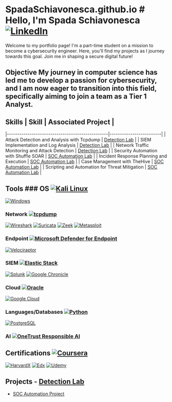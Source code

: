 # SpadaSchiavonesca.github.io  # Hello, I'm Spada Schiavonesca [![LinkedIn](https://img.shields.io/badge/-LinkedIn-0A66C2?&style=for-the-badge&logo=linkedin&logoColor=white)](YOUR_LINKEDIN_PROFILE_URL)

Welcome to my portfolio page! I'm a part-time student on a mission to become a cybersecurity engineer. Here, you'll find my projects as I journey towards this goal. Join me in shaping a secure digital future!

## Objective  My journey in computer science has led me to develop a passion for cybersecurity, and I am now eager to transition into this field, specifically aiming to join a team as a Tier 1 Analyst.

## Skills  | Skill                                         | Associated Project      |
|-------------------------------------------------|-------------------------|
| Attack Detection and Analysis with Tcpdump       | [Detection Lab](#detection-lab) |
| SIEM Implementation and Log Analysis            | [Detection Lab](#detection-lab) |
| Network Traffic Monitoring and Attack Detection | [Detection Lab](#detection-lab) |
| Security Automation with Shuffle SOAR          | [SOC Automation Lab](#soc-automation-project) |
| Incident Response Planning and Execution        | [SOC Automation Lab](#soc-automation-project) |
| Case Management with TheHive                   | [SOC Automation Lab](#soc-automation-project) |
| Scripting and Automation for Threat Mitigation   | [SOC Automation Lab](#soc-automation-project) |

## Tools  ### OS  [![Kali Linux](https://img.shields.io/badge/Kali_Linux-557C94?style=for-the-badge&logo=kali-linux&logoColor=white)](https://www.kali.org/)
[![Windows](https://img.shields.io/badge/Windows-0078D6?style=for-the-badge&logo=windows&logoColor=white)](https://www.microsoft.com/en-us/windows/)

### Network  [![tcpdump](https://img.shields.io/badge/-tcpdump-C70039?&style=for-the-badge&logo=tcpdump&logoColor=white)](https://www.tcpdump.org/)
[![Wireshark](https://img.shields.io/badge/-Wireshark-1679A7?&style=for-the-badge&logo=Wireshark&logoColor=white)](https://www.wireshark.org/)
[![Suricata](https://img.shields.io/badge/-Suricata-EF3B2D?&style=for-the-badge&logo=Suricata&logoColor=white)](https://suricata.io/)
[![Zeek](https://img.shields.io/badge/-Zeek-777BB4?&style=for-the-badge&logo=Zeek&logoColor=white)](https://zeek.org/)
[![Metasploit](https://img.shields.io/badge/Metasploit-2596CD?style=for-the-badge&logo=metasploit&logoColor=white)](https://www.metasploit.com/)

### Endpoint  [![Microsoft Defender for Endpoint](https://img.shields.io/badge/-Microsoft_Defender_for_Endpoint-5E5E5E?&style=for-the-badge&logo=Microsoft&logoColor=white)](https://www.microsoft.com/en-us/security/business/threat-protection/endpoint-defender)
[![Velociraptor](https://img.shields.io/badge/-Velociraptor-4B275F?&style=for-the-badge&logo=Velociraptor&logoColor=white)](https://docs.velociraptor.app/)

### SIEM  [![Elastic Stack](https://img.shields.io/badge/-Elastic%20Stack-005571?style=for-the-badge&logo=elastic-stack)](https://www.elastic.co/elastic-stack)
[![Splunk](https://img.shields.io/badge/-Splunk-000000?&style=for-the-badge&logo=Splunk&logoColor=white)](https://www.splunk.com/)
[![Google Chronicle](https://img.shields.io/badge/Google_Chronicle-4285F4?style=for-the-badge&logo=google-chronicle&logoColor=white)](https://cloud.google.com/chronicle)

### Cloud  [![Oracle](https://img.shields.io/badge/Oracle-F80000?style=for-the-badge&logo=oracle&logoColor=white)](https://www.oracle.com/)
[![Google Cloud](https://img.shields.io/badge/Google_Cloud-4285F4?style=for-the-badge&logo=google-cloud&logoColor=white)](https://cloud.google.com/)

### Languages/Databases  [![Python](https://img.shields.io/badge/Python-4584b6?style=for-the-badge&logo=python&logoColor=ffde57)](https://www.python.org/)
[![PostgreSQL](https://img.shields.io/badge/postgresql-4169e1?style=for-the-badge&logo=postgresql&logoColor=white)](https://www.postgresql.org/)

### AI  [![OneTrust Responsible AI](https://img.shields.io/badge/OneTrust-Responsible_AI-00A9CE?style=for-the-badge&logo=OneTrust&logoColor=white)](https://www.onetrust.com/products/responsible-ai/)

## Certifications  [![Coursera](https://img.shields.io/badge/-Coursera-0056D2?style=for-the-badge&logo=Coursera&logoColor=white)](https://www.coursera.org/)
[![HarvardX](https://img.shields.io/badge/HarvardX-A51C30?style=for-the-badge&logo=Harvard&logoColor=white)](https://www.edx.org/school/harvardx)
[![Edx](https://img.shields.io/badge/Edx-193A3E?style=for-the-badge&logo=edx&logoColor=white)](https://www.edx.org/)
[![Udemy](https://img.shields.io/badge/Udemy-A435F0?style=for-the-badge&logo=Udemy&logoColor=white)](https://www.udemy.com/)

## Projects  - [Detection Lab](link-to-detection-lab)
- [SOC Automation Project](link-to-soc-automation)
